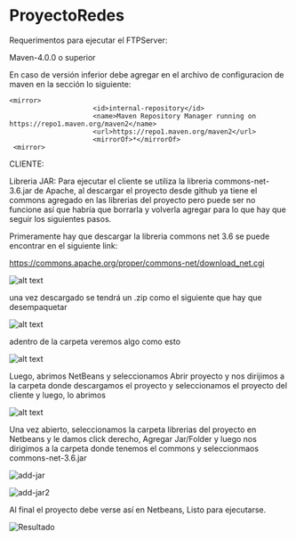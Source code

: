 # ProyectoRedes
Requerimentos para ejecutar el FTPServer:

Maven-4.0.0 o superior

En caso de versión inferior debe agregar en el archivo de configuracion de maven  en la sección  <mirrors> lo siguiente:
```
<mirror>
                     <id>internal-repository</id>
                     <name>Maven Repository Manager running on https://repo1.maven.org/maven2</name>
                     <url>https://repo1.maven.org/maven2</url>
                     <mirrorOf>*</mirrorOf>
 <mirror>
```

CLIENTE:

Libreria JAR: 
  Para ejecutar el cliente se utiliza la libreria commons-net-3.6.jar de Apache, al descargar el proyecto desde github ya tiene el commons agregado en las librerias del proyecto pero puede ser no funcione así que habría que borrarla y volverla agregar para lo que hay que seguir los siguientes pasos.
  
  Primeramente hay que descargar la libreria commons net 3.6 se puede encontrar en el siguiente link:

  https://commons.apache.org/proper/commons-net/download_net.cgi
  
  ![alt text](https://i.ibb.co/5MSxHFN/Doc1.png)
  
  una vez descargado se tendrá un .zip como el siguiente que hay que desempaquetar
  
  ![alt text](https://i.ibb.co/qmRHY5G/Doc2.png)

  adentro de la carpeta veremos algo como esto
  
  ![alt text](https://i.ibb.co/26sBxsx/image.png)
  
  Luego, abrimos NetBeans y seleccionamos Abrir proyecto y nos dirijimos a la carpeta donde descargamos el proyecto y seleccionamos el proyecto del cliente y luego, lo abrimos
  
  ![alt text](https://i.ibb.co/L8pBqM0/cliente1.png)
  
  Una vez abierto, seleccionamos la carpeta librerias del proyecto en Netbeans y le damos click derecho, Agregar Jar/Folder y luego nos dirigimos a la carpeta donde tenemos el commons y seleccionmaos commons-net-3.6.jar
  
  ![add-jar](https://i.ibb.co/m9HPzmm/add-jar.png)
  
  ![add-jar2](https://i.ibb.co/2twsjs9/add-jar-2.png)
  
  Al final el proyecto debe verse así en Netbeans, Listo para ejecutarse.
  
  ![Resultado](https://i.ibb.co/k0PhyHQ/image.png)
  
  
  
  

